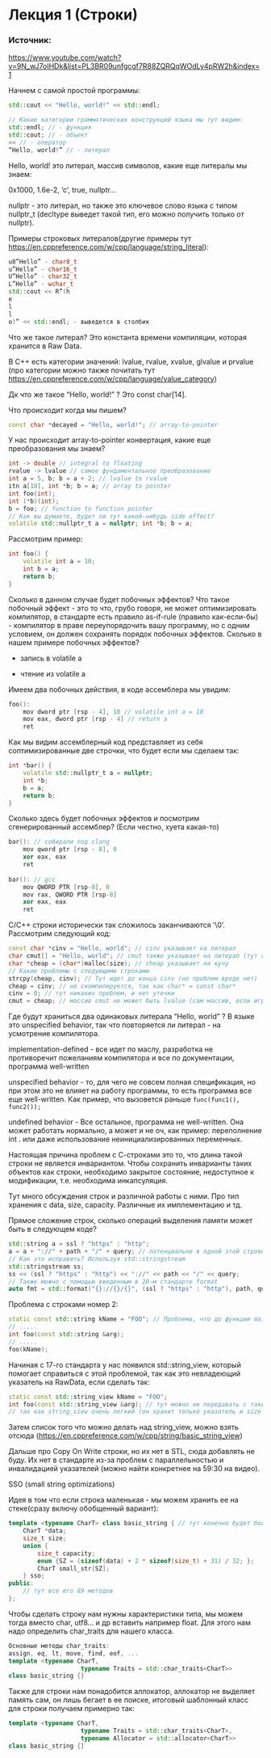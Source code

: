 # Лекция 1 (Строки) 
### Источник:
https://www.youtube.com/watch?v=9N_wJ7oIHDk&list=PL3BR09unfgcgf7R88ZQRQqWOdLy4pRW2h&index=1

Начнем с самой простой программы:

```cpp
std::cout << "Hello, world!" << std::endl;

// Какие категории грамматических конструкций языка мы тут видим:
std::endl; // - функция
std::cout; // - объект
<< // - оператор
“Hello, world!” // - литерал
```

Hello, world! это литерал, массив символов, какие еще литералы мы знаем:

0x1000, 1.6e-2, ‘c’, true, nullptr…

nullptr - это литерал, но также это ключевое слово языка с типом nullptr_t (decltype выведет такой тип, его можно получить только от nullptr).

Примеры строковых литералов(другие примеры тут https://en.cppreference.com/w/cpp/language/string_literal):

```cpp
u8”Hello” - char8_t
u”Hello” - char16_t
U”Hello” - char32_t
L”Hello” - wchar_t
std::cout << R”(h
e
l
l
o)” << std::endl; - выведется в столбик
```

Что же такое литерал? Это константа времени компиляции, которая хранится в Raw Data.

В C++ есть категории значений: lvalue, rvalue, xvalue, glvalue и prvalue (про категории можно также почитать тут https://en.cppreference.com/w/cpp/language/value_category)

Дк что же такое “Hello, world!” ? Это const char[14].

Что происходит когда мы пишем? 

```cpp
const char *decayed = "Hello, world!"; // array-to-pointer
```

У нас происходит array-to-pointer конвертация, какие еще преобразования мы знаем?

```cpp
int -> double // integral to floating
rvalue -> lvalue // самое фундаментальное преобразование
int a = 5, b; b = a + 2; // lvalue to rvalue
itn a[10], int *b; b = a; // array to pointer
int foo(int);
int (*b)(int);
b = foo; // function to function pointer
// Как вы думаете, будет ли тут какой-нибудь side effect?
volatile std::nullptr_t a = nullptr; int *b; b = a;
```

Рассмотрим пример:

```cpp
int foo() {
	volatile int a = 10;
	int b = a;
	return b;
}
```

Сколько в данном случае будет побочных эффектов? Что такое побочный эффект - это то что, грубо говоря, не может оптимизировать компилятор, в стандарте есть правило as-if-rule (правило как-если-бы) - компилятор в праве переупорядочить вашу программу, но с одним условием, он должен сохранять порядок побочных эффектов. Сколько в нашем примере побочных эффектов? 

 - запись в volatile a

 - чтение из volatile a

Имеем два побочных действия, в коде ассемблера мы увидим:

```cpp
foo():
	mov dword ptr [rsp - 4], 10 // volatile int a = 10
	mov eax, dword ptr [rsp - 4] // return a
	ret
```

Как мы видим ассемблерный код представляет из себя соптимизированные две строчки, что будет если мы сделаем так:

```cpp
int *bar() {
	volatile std::nullptr_t a = nullptr;
	int *b;
	b = a;
	return b;
}
```

Сколько здесь будет побочных эффектов и посмотрим сгенерированный ассемблер? (Если честно, хуета какая-то)

```cpp
bar(): // собирали под clang
	mov qword ptr [rsp - 8], 0
	xor eax, eax
	ret
	
bar(): // gcc
	mov QWORD PTR [rsp-8], 0
	mov rax, QWORD PTR [rsp-8]
	xor eax, eax
	ret
```

C/C++ строки исторически так сложилось заканчиваются ‘\0’. Рассмотрим следующий код:

```cpp
const char *cinv = "Hello, world"; // cinv указывает на литерал
char cmut[] = "Hello, world"; // cmut также указывает на литерал (тут скрыто копирование в стек)
char *cheap = (char*)malloc(size); // cheap указывает на кучу
// Какие проблемы с следующими строками
strcpy(cheap, cinv); // Тут идет до конца cinv (но проблем вроде нет)
cheap = cinv; // не скомпилируется, так как char* = const char*
cinv = 0; // тут никаких проблем, и нет утечки
cmut = cheap; // массив cmut не может быть lvalue (сам массив, если играть с указателем - ок)
```

Где будут храниться два одинаковых литерала “Hello, world” ? В языке это unspecified behavior, так что повторяется ли литерал - на усмотрение компилятора.

implementation-defined - все идет по маслу, разработка не противоречит пожеланиям компилятора и все по документации, программа well-written 

unspecified behavior - то, для чего не совсем полная спецификация, но при этом это не влияет на работу программы, то есть программа все еще well-written. Как пример, что вызовется раньше `func(func1(), func2());`

undefined behavior - Все остальное, программа не well-written. Она может работать нормально, а может и не оч, как пример: переполнение int . или даже использование неинициализированных переменных.

Настоящая причина проблем с С-строками это то, что длина такой строки не является инвариантом. Чтобы сохранить инварианты таких объектов как строки, необходимо закрытое состояние, недоступное к модификации, т.е. необходима инкапсуляция. 

Тут много обсуждения строк и различной работы с ними. Про тип хранения с data, size, capacity. Различные их имплементацию и тд.

Прямое сложение строк, сколько операций выделения памяти может быть в следующем коде?

```cpp
std::string a = ssl ? "https" : "http";
a = a + "://" + path + "/" + query; // потенциально в одной этой строке 4 выделения памяти
// Как это исправить? Используя std::stringstream
std::stringstream ss;
ss << (ssl ? "https" : "http") << "://" << path << "/" << query;
// Также можно с помощью введенным в 20-м стандарте format
auto fmt = std::format("{}://{}/{}", (ssl ? "https" : "http"), path, query);
```

Проблема с строками номер 2:

```cpp
static const std::string kName = "FOO"; // Проблема, что до функции main мы уже выделяем память
// .....
int foo(const std::string &arg);
// .....
foo(kName);
```

Начиная с 17-го стандарта у нас появился std::string_view, который помогает справиться с этой проблемой, так как это невладеющий указатель на RawData, если сделать так:

```cpp
static const std::string_view kName = "FOO";
int foo(const std::string_view &arg); // тут можно не передавать с таким количеством спецификаторов
// так как string_view очень легкий (он хранит только указатель и size
```

Затем список того что можно делать над string_view, можно взять отсюда (https://en.cppreference.com/w/cpp/string/basic_string_view)

Дальше про Copy On Write строки, но их нет в STL, сюда добавлять не буду. Их нет в стандарте из-за проблем с параллельностью и инвалидацией указателей (можно найти конкретнее на 59:30 на видео).

SSO (small string optimizations)

Идея в том что если строка маленькая - мы можем хранить ее на стеке(сразу включу обобщенный вариант):

```cpp
template <typename CharT> class basic_string { // тут конечно будет больше параметров
	CharT *data;
	size_t size;
	union {
		size_t capacity;
		enum {SZ = (sizeof(data) + 2 * sizeof(size_t) + 31) / 32; };
		CharT small_str[SZ];
	} sso;
public:
	// тут все его 89 методов
};
```

Чтобы сделать строку нам нужны характеристики типа, мы можем тогда вместо char, utf8… и др вставить например float. Для этого нам надо определить char_traits для нашего класса.

```cpp
Основные методы char_traits:
assign, eq, lt, move, find, eof, ...
template <typename CharT,
					typename Traits = std::char_traits<CharT>>
class basic_string {}
```

Также для строки нам понадобится аллокатор, аллокатор не выделяет память сам, он лишь бегает в ее поиске, итоговый шаблонный класс для строки получаем примерно так:

```cpp
template <typename CharT,
					typename Traits = std::char_traits<CharT>,
					typename Allocator = std::allocator<CharT>>
class basic_string {}
```